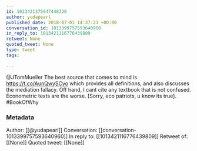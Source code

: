 ```yaml
---
id: 1013431375947448320
author: yudapearl
published_date: 2018-07-01 14:37:23 +00:00
conversation_id: 1013399757593640960
in_reply_to: 1013421116776439809
retweet: None
quoted_tweet: None
type: tweet
tags:

---
```


@JTomMueller The best source that comes to mind is 
https://t.co/AunQwySCyo
which provides all definitions, and also discusses the mediation fallacy. 
Off hand,  I cant cite any textbook that is not confused. Econometric texts
are the worse. [Sorry, eco patriots, u know its true].
#BookOfWhy

### Metadata

Author: [[@yudapearl]]
Conversation: [[conversation-1013399757593640960]]
In reply to: [[1013421116776439809]]
Retweet of: [[None]]
Quoted tweet: [[None]]
